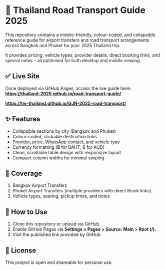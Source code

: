 # 🚐 Thailand Road Transport Guide 2025

This repository contains a mobile-friendly, colour-coded, and collapsible reference guide for airport transfers and road transport arrangements across Bangkok and Phuket for your 2025 Thailand trip.

It provides pricing, vehicle types, provider details, direct booking links, and special notes – all optimised for both desktop and mobile viewing.

## ✅ Live Site

Once deployed via GitHub Pages, access the live guide here:  
**https://thailand-2025.github.io/road-transport-guide/**

**https://tw-thailand.github.io/GJN-2025-road-transport/**

## ✨ Features

* Collapsible sections by city (Bangkok and Phuket)
* Colour-coded, clickable destination links
* Provider, price, WhatsApp contact, and vehicle type
* Currency formatting (฿ for BAHT, $ for AUD)
* Clean, scrollable table design with responsive layout
* Compact column widths for minimal swiping

## 🚕 Coverage

1. Bangkok Airport Transfers
2. Phuket Airport Transfers (multiple providers with direct Klook links)
3. Vehicle types, seating, pickup times, and notes

## 🔧 How to Use

1. Clone this repository or upload via GitHub.
2. Enable GitHub Pages via **Settings > Pages > Source: Main > Root (/).**
3. Visit the published link provided by GitHub.

## 📄 License

This project is open and shareable for personal use.

